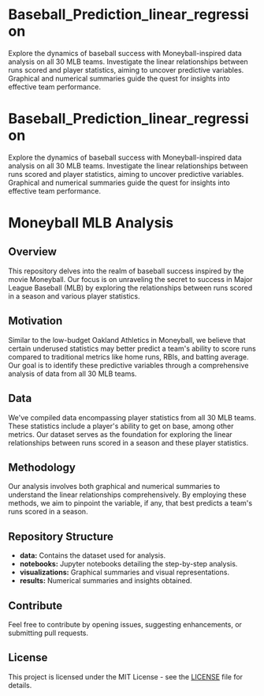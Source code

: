 # Baseball_Prediction_linear_regression
Explore the dynamics of baseball success with Moneyball-inspired data analysis on all 30 MLB teams. Investigate the linear relationships between runs scored and player statistics, aiming to uncover predictive variables. Graphical and numerical summaries guide the quest for insights into effective team performance.
# Baseball_Prediction_linear_regression
Explore the dynamics of baseball success with Moneyball-inspired data analysis on all 30 MLB teams. Investigate the linear relationships between runs scored and player statistics, aiming to uncover predictive variables. Graphical and numerical summaries guide the quest for insights into effective team performance.



# Moneyball MLB Analysis

## Overview
This repository delves into the realm of baseball success inspired by the movie Moneyball. Our focus is on unraveling the secret to success in Major League Baseball (MLB) by exploring the relationships between runs scored in a season and various player statistics.

## Motivation
Similar to the low-budget Oakland Athletics in Moneyball, we believe that certain underused statistics may better predict a team's ability to score runs compared to traditional metrics like home runs, RBIs, and batting average. Our goal is to identify these predictive variables through a comprehensive analysis of data from all 30 MLB teams.

## Data
We've compiled data encompassing player statistics from all 30 MLB teams. These statistics include a player's ability to get on base, among other metrics. Our dataset serves as the foundation for exploring the linear relationships between runs scored in a season and these player statistics.

## Methodology
Our analysis involves both graphical and numerical summaries to understand the linear relationships comprehensively. By employing these methods, we aim to pinpoint the variable, if any, that best predicts a team's runs scored in a season.

## Repository Structure
- **data:** Contains the dataset used for analysis.
- **notebooks:** Jupyter notebooks detailing the step-by-step analysis.
- **visualizations:** Graphical summaries and visual representations.
- **results:** Numerical summaries and insights obtained.


## Contribute
Feel free to contribute by opening issues, suggesting enhancements, or submitting pull requests.

## License
This project is licensed under the MIT License - see the [LICENSE](LICENSE) file for details.
